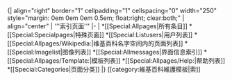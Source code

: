 {| align="right" border="1" cellpadding="1" cellspacing="0" width="250" style="margin: 0em 0em 0em 0.5em; float:right; clear:both;" 
| align="center" |  '''索引页面'''
|-
|
*[[Special:Allpages|所有条目]]
*[[Special:Specialpages|特殊页面]]
*[[Special:Listusers|用户列表]]
*[[Special:Allpages/Wikipedia:|维基百科名字空间内的页面列表]]
*[[Special:Imagelist|图像列表]]
*[[Special:Allmessages|界面信息索引]]
*[[Special:Allpages/Template:|模板列表]]
*[[Special:Allpages/Help:|帮助列表]]
*[[Special:Categories|页面分类]]
|}<noinclude>
[[category:維基百科維護模板|索]]
</noinclude>